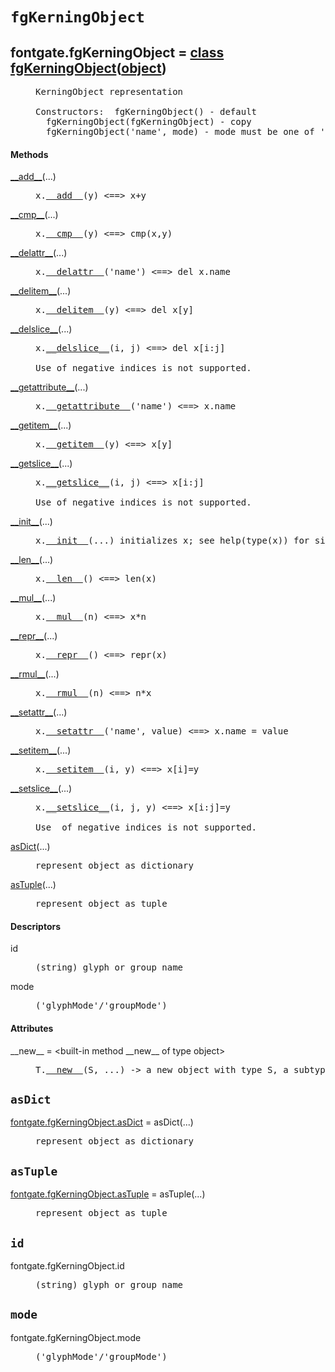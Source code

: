 

<a name="fontgate.fgKerningObject"></a>

# `fgKerningObject`


<dt class="class"><h2><span class="class-name">fontgate.fgKerningObject</span> = <a name="fontgate.fgKerningObject" href="#fontgate.fgKerningObject">class fgKerningObject</a>(<a href="./__builtin__.html#object">object</a>)</h2></dt><dd class="class"><dd>


<pre class="doc" markdown="0">KerningObject representation

Constructors:  fgKerningObject() - default
  fgKerningObject(fgKerningObject) - copy
  fgKerningObject('name', mode) - mode must be one of 'glyphMode'/'groupMode'</pre>


</dd><h4 class="head-methods">Methods </h4><dl class="function"><dt><a name="fgKerningObject-__add__" href="#fgKerningObject-__add__"><span class="function-name">__add__</span></a><span class="argspec">(...)</span></dt><dd>

<pre class="doc" markdown="0">x.<a href="#fontgate.fgKerningObject-__add__">__add__</a>(y) <==> x+y</pre>

</dd></dl>
<dl class="function"><dt><a name="fgKerningObject-__cmp__" href="#fgKerningObject-__cmp__"><span class="function-name">__cmp__</span></a><span class="argspec">(...)</span></dt><dd>

<pre class="doc" markdown="0">x.<a href="#fontgate.fgKerningObject-__cmp__">__cmp__</a>(y) <==> cmp(x,y)</pre>

</dd></dl>
<dl class="function"><dt><a name="fgKerningObject-__delattr__" href="#fgKerningObject-__delattr__"><span class="function-name">__delattr__</span></a><span class="argspec">(...)</span></dt><dd>

<pre class="doc" markdown="0">x.<a href="#fontgate.fgKerningObject-__delattr__">__delattr__</a>('name') <==> del x.name</pre>

</dd></dl>
<dl class="function"><dt><a name="fgKerningObject-__delitem__" href="#fgKerningObject-__delitem__"><span class="function-name">__delitem__</span></a><span class="argspec">(...)</span></dt><dd>

<pre class="doc" markdown="0">x.<a href="#fontgate.fgKerningObject-__delitem__">__delitem__</a>(y) <==> del x[y]</pre>

</dd></dl>
<dl class="function"><dt><a name="fgKerningObject-__delslice__" href="#fgKerningObject-__delslice__"><span class="function-name">__delslice__</span></a><span class="argspec">(...)</span></dt><dd>

<pre class="doc" markdown="0">x.<a href="#fontgate.fgKerningObject-__delslice__">__delslice__</a>(i, j) <==> del x[i:j]

Use of negative indices is not supported.</pre>

</dd></dl>
<dl class="function"><dt><a name="fgKerningObject-__getattribute__" href="#fgKerningObject-__getattribute__"><span class="function-name">__getattribute__</span></a><span class="argspec">(...)</span></dt><dd>

<pre class="doc" markdown="0">x.<a href="#fontgate.fgKerningObject-__getattribute__">__getattribute__</a>('name') <==> x.name</pre>

</dd></dl>
<dl class="function"><dt><a name="fgKerningObject-__getitem__" href="#fgKerningObject-__getitem__"><span class="function-name">__getitem__</span></a><span class="argspec">(...)</span></dt><dd>

<pre class="doc" markdown="0">x.<a href="#fontgate.fgKerningObject-__getitem__">__getitem__</a>(y) <==> x[y]</pre>

</dd></dl>
<dl class="function"><dt><a name="fgKerningObject-__getslice__" href="#fgKerningObject-__getslice__"><span class="function-name">__getslice__</span></a><span class="argspec">(...)</span></dt><dd>

<pre class="doc" markdown="0">x.<a href="#fontgate.fgKerningObject-__getslice__">__getslice__</a>(i, j) <==> x[i:j]

Use of negative indices is not supported.</pre>

</dd></dl>
<dl class="function"><dt><a name="fgKerningObject-__init__" href="#fgKerningObject-__init__"><span class="function-name">__init__</span></a><span class="argspec">(...)</span></dt><dd>

<pre class="doc" markdown="0">x.<a href="#fontgate.fgKerningObject-__init__">__init__</a>(...) initializes x; see help(type(x)) for signature</pre>

</dd></dl>
<dl class="function"><dt><a name="fgKerningObject-__len__" href="#fgKerningObject-__len__"><span class="function-name">__len__</span></a><span class="argspec">(...)</span></dt><dd>

<pre class="doc" markdown="0">x.<a href="#fontgate.fgKerningObject-__len__">__len__</a>() <==> len(x)</pre>

</dd></dl>
<dl class="function"><dt><a name="fgKerningObject-__mul__" href="#fgKerningObject-__mul__"><span class="function-name">__mul__</span></a><span class="argspec">(...)</span></dt><dd>

<pre class="doc" markdown="0">x.<a href="#fontgate.fgKerningObject-__mul__">__mul__</a>(n) <==> x*n</pre>

</dd></dl>
<dl class="function"><dt><a name="fgKerningObject-__repr__" href="#fgKerningObject-__repr__"><span class="function-name">__repr__</span></a><span class="argspec">(...)</span></dt><dd>

<pre class="doc" markdown="0">x.<a href="#fontgate.fgKerningObject-__repr__">__repr__</a>() <==> repr(x)</pre>

</dd></dl>
<dl class="function"><dt><a name="fgKerningObject-__rmul__" href="#fgKerningObject-__rmul__"><span class="function-name">__rmul__</span></a><span class="argspec">(...)</span></dt><dd>

<pre class="doc" markdown="0">x.<a href="#fontgate.fgKerningObject-__rmul__">__rmul__</a>(n) <==> n*x</pre>

</dd></dl>
<dl class="function"><dt><a name="fgKerningObject-__setattr__" href="#fgKerningObject-__setattr__"><span class="function-name">__setattr__</span></a><span class="argspec">(...)</span></dt><dd>

<pre class="doc" markdown="0">x.<a href="#fontgate.fgKerningObject-__setattr__">__setattr__</a>('name', value) <==> x.name = value</pre>

</dd></dl>
<dl class="function"><dt><a name="fgKerningObject-__setitem__" href="#fgKerningObject-__setitem__"><span class="function-name">__setitem__</span></a><span class="argspec">(...)</span></dt><dd>

<pre class="doc" markdown="0">x.<a href="#fontgate.fgKerningObject-__setitem__">__setitem__</a>(i, y) <==> x[i]=y</pre>

</dd></dl>
<dl class="function"><dt><a name="fgKerningObject-__setslice__" href="#fgKerningObject-__setslice__"><span class="function-name">__setslice__</span></a><span class="argspec">(...)</span></dt><dd>

<pre class="doc" markdown="0">x.<a href="#fontgate.fgKerningObject-__setslice__">__setslice__</a>(i, j, y) <==> x[i:j]=y

Use  of negative indices is not supported.</pre>

</dd></dl>
<dl class="function"><dt><a name="fgKerningObject-asDict" href="#fgKerningObject-asDict"><span class="function-name">asDict</span></a><span class="argspec">(...)</span></dt><dd>

<pre class="doc" markdown="0">represent object as dictionary</pre>

</dd></dl>
<dl class="function"><dt><a name="fgKerningObject-asTuple" href="#fgKerningObject-asTuple"><span class="function-name">asTuple</span></a><span class="argspec">(...)</span></dt><dd>

<pre class="doc" markdown="0">represent object as tuple</pre>

</dd></dl>

  <h4 class="head-desc">Descriptors </h4><dl class="descriptor"><dt>id</dt>
<dd>

<pre class="doc" markdown="0">(string) glyph or group name</pre>

</dd>
</dl>
<dl class="descriptor"><dt>mode</dt>
<dd>

<pre class="doc" markdown="0">('glyphMode'/'groupMode')</pre>

</dd>
</dl>

  <h4 class="head-attrs">Attributes </h4><dl><dt><span class="other-name">__new__</span> = &lt;built-in method __new__ of type object&gt;<dd>

<pre class="doc" markdown="0">T.<a href="#fontgate.fgKerningObject-__new__">__new__</a>(S, ...) -> a new object with type S, a subtype of T</pre>

</dd></dl>
</dd>


<a name="fontgate.fgKerningObject.asDict"></a>

## `asDict`


<dl class="function"><dt><a name="-fontgate.fgKerningObject.asDict" href="#-fontgate.fgKerningObject.asDict"><span class="function-name">fontgate.fgKerningObject.asDict</span></a> = asDict<span class="argspec">(...)</span></dt><dd>

<pre class="doc" markdown="0">represent object as dictionary</pre>

</dd></dl>



<a name="fontgate.fgKerningObject.asTuple"></a>

## `asTuple`


<dl class="function"><dt><a name="-fontgate.fgKerningObject.asTuple" href="#-fontgate.fgKerningObject.asTuple"><span class="function-name">fontgate.fgKerningObject.asTuple</span></a> = asTuple<span class="argspec">(...)</span></dt><dd>

<pre class="doc" markdown="0">represent object as tuple</pre>

</dd></dl>



<a name="fontgate.fgKerningObject.id"></a>

## `id`


<dl class="descriptor"><dt>fontgate.fgKerningObject.id</dt>
<dd>

<pre class="doc" markdown="0">(string) glyph or group name</pre>

</dd>
</dl>



<a name="fontgate.fgKerningObject.mode"></a>

## `mode`


<dl class="descriptor"><dt>fontgate.fgKerningObject.mode</dt>
<dd>

<pre class="doc" markdown="0">('glyphMode'/'groupMode')</pre>

</dd>
</dl>

